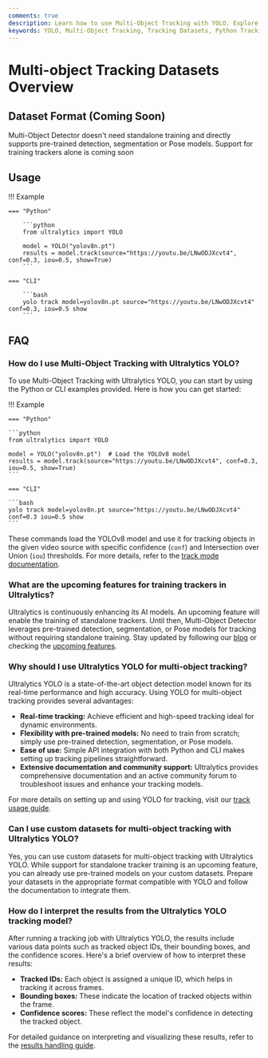 ```yaml
---
comments: true
description: Learn how to use Multi-Object Tracking with YOLO. Explore dataset formats and see upcoming features for training trackers. Start with Python or CLI examples.
keywords: YOLO, Multi-Object Tracking, Tracking Datasets, Python Tracking Example, CLI Tracking Example, Object Detection, Ultralytics, AI, Machine Learning
---
```


# Multi-object Tracking Datasets Overview

## Dataset Format (Coming Soon)

Multi-Object Detector doesn't need standalone training and directly supports pre-trained detection, segmentation or Pose models. Support for training trackers alone is coming soon

## Usage

!!! Example

    === "Python"

        ```python
        from ultralytics import YOLO

        model = YOLO("yolov8n.pt")
        results = model.track(source="https://youtu.be/LNwODJXcvt4", conf=0.3, iou=0.5, show=True)
        ```

    === "CLI"

        ```bash
        yolo track model=yolov8n.pt source="https://youtu.be/LNwODJXcvt4" conf=0.3, iou=0.5 show
        ```

## FAQ

### How do I use Multi-Object Tracking with Ultralytics YOLO?

To use Multi-Object Tracking with Ultralytics YOLO, you can start by using the Python or CLI examples provided. Here is how you can get started:

!!! Example

    === "Python"
    
    ```python
    from ultralytics import YOLO

    model = YOLO("yolov8n.pt")  # Load the YOLOv8 model
    results = model.track(source="https://youtu.be/LNwODJXcvt4", conf=0.3, iou=0.5, show=True)
    ```

    === "CLI"

    ```bash
    yolo track model=yolov8n.pt source="https://youtu.be/LNwODJXcvt4" conf=0.3 iou=0.5 show
    ```
    
These commands load the YOLOv8 model and use it for tracking objects in the given video source with specific confidence (`conf`) and Intersection over Union (`iou`) thresholds. For more details, refer to the [track mode documentation](../../modes/track.md).

### What are the upcoming features for training trackers in Ultralytics?

Ultralytics is continuously enhancing its AI models. An upcoming feature will enable the training of standalone trackers. Until then, Multi-Object Detector leverages pre-trained detection, segmentation, or Pose models for tracking without requiring standalone training. Stay updated by following our [blog](https://www.ultralytics.com/blog) or checking the [upcoming features](../../reference/trackers/track.md).

### Why should I use Ultralytics YOLO for multi-object tracking?

Ultralytics YOLO is a state-of-the-art object detection model known for its real-time performance and high accuracy. Using YOLO for multi-object tracking provides several advantages:

- **Real-time tracking:** Achieve efficient and high-speed tracking ideal for dynamic environments.
- **Flexibility with pre-trained models:** No need to train from scratch; simply use pre-trained detection, segmentation, or Pose models.
- **Ease of use:** Simple API integration with both Python and CLI makes setting up tracking pipelines straightforward.
- **Extensive documentation and community support:** Ultralytics provides comprehensive documentation and an active community forum to troubleshoot issues and enhance your tracking models.

For more details on setting up and using YOLO for tracking, visit our [track usage guide](../../modes/track.md).

### Can I use custom datasets for multi-object tracking with Ultralytics YOLO?

Yes, you can use custom datasets for multi-object tracking with Ultralytics YOLO. While support for standalone tracker training is an upcoming feature, you can already use pre-trained models on your custom datasets. Prepare your datasets in the appropriate format compatible with YOLO and follow the documentation to integrate them.

### How do I interpret the results from the Ultralytics YOLO tracking model?

After running a tracking job with Ultralytics YOLO, the results include various data points such as tracked object IDs, their bounding boxes, and the confidence scores. Here's a brief overview of how to interpret these results:

- **Tracked IDs:** Each object is assigned a unique ID, which helps in tracking it across frames.
- **Bounding boxes:** These indicate the location of tracked objects within the frame.
- **Confidence scores:** These reflect the model's confidence in detecting the tracked object.

For detailed guidance on interpreting and visualizing these results, refer to the [results handling guide](../../reference/engine/results.md).
